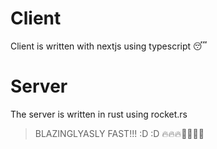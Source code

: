 # Client

Client is written with nextjs using typescript 😴

# Server

The server is written in rust using rocket.rs

> BLAZINGLYASLY FAST!!! :D :D 🔥🔥🔥🚀🚀🚀🚀
